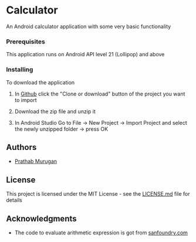 # Calculator

An Android calculator application with some very basic functionality

### Prerequisites

This application runs on Android API level 21 (Lollipop) and above

### Installing

To download the application


1. In [Github](https://github.com) click the "Clone or download" button of the project you want to import

2. Download the zip file and unzip it

3. In Android Studio Go to File -> New Project -> Import Project and select the newly unzipped folder -> press OK


## Authors

* [Prathab Murugan](https://github.com/jmprathab)


## License

This project is licensed under the MIT License - see the [LICENSE.md](LICENSE.md) file for details

## Acknowledgments

* The code to evaluate arithmetic expression is got from [sanfoundry.com](http://www.sanfoundry.com/java-program-implement-evaluate-expression-using-stacks/)
